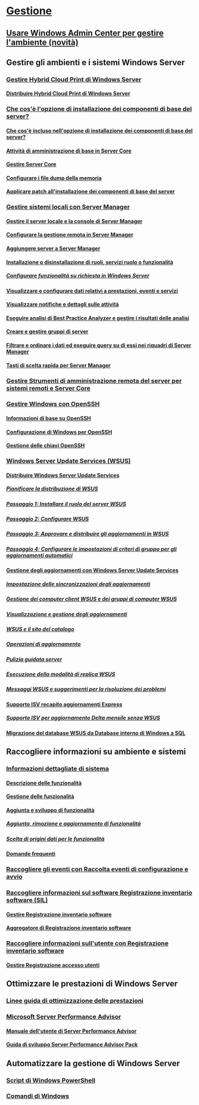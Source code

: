 # [Gestione](manage-windows-server.md)
## [Usare Windows Admin Center per gestire l'ambiente (novità)](../manage/windows-admin-center/overview.md)
## Gestire gli ambienti e i sistemi Windows Server
### [Gestire Hybrid Cloud Print di Windows Server](hybrid-cloud-print/hybrid-cloud-print-overview.md)
#### [Distribuire Hybrid Cloud Print di Windows Server](hybrid-cloud-print/hybrid-cloud-print-deploy.md)
### [Che cos'è l'opzione di installazione dei componenti di base del server?](server-core/what-is-server-core.md)
#### [Che cos'è incluso nell'opzione di installazione dei componenti di base del server?](server-core/server-core-roles-and-services.md)
#### [Attività di amministrazione di base in Server Core](server-core/server-core-administer.md)
#### [Gestire Server Core](server-core/server-core-manage.md)
#### [Configurare i file dump della memoria](server-core/server-core-memory-dump.md)
#### [Applicare patch all'installazione dei componenti di base del server](server-core/server-core-servicing.md)
### [Gestire sistemi locali con Server Manager](server-manager/server-manager.md)
#### [Gestire il server locale e la console di Server Manager](server-manager/manage-the-local-server-and-the-server-manager-console.md)
#### [Configurare la gestione remota in Server Manager](server-manager/configure-remote-management-in-server-manager.md)
#### [Aggiungere server a Server Manager](server-manager/add-servers-to-server-manager.md)
#### [Installazione o disinstallazione di ruoli, servizi ruolo o funzionalità](server-manager/install-or-uninstall-roles-role-services-or-features.md)
##### [Configurare funzionalità su richiesta in Windows Server](server-manager/configure-features-on-demand-in-windows-server.md)
#### [Visualizzare e configurare dati relativi a prestazioni, eventi e servizi](server-manager/view-and-configure-performance-event-and-service-data.md)
#### [Visualizzare notifiche e dettagli sulle attività](server-manager/view-task-details-and-notifications.md)
#### [Eseguire analisi di Best Practice Analyzer e gestire i risultati delle analisi](server-manager/run-best-practices-analyzer-scans-and-manage-scan-results.md)
#### [Creare e gestire gruppi di server](server-manager/create-and-manage-server-groups.md)
#### [Filtrare e ordinare i dati ed eseguire query su di essi nei riquadri di Server Manager](server-manager/filter-sort-and-query-data-in-server-manager-tiles.md)
#### [Tasti di scelta rapida per Server Manager](server-manager/keyboard-shortcuts-for-server-manager.md)
### [Gestire Strumenti di amministrazione remota del server per sistemi remoti e Server Core](../remote/remote-server-administration-tools.md)
### [Gestire Windows con OpenSSH](OpenSSH/OpenSSH_Overview.md)
#### [Informazioni di base su OpenSSH](OpenSSH/OpenSSH_Install_FirstUse.md)
#### [Configurazione di Windows per OpenSSH](OpenSSH/OpenSSH_Server_Configuration.md)
#### [Gestione delle chiavi OpenSSH](OpenSSH/OpenSSH_KeyManagement.md)
### [Windows Server Update Services (WSUS)](windows-server-update-services/get-started/windows-server-update-services-wsus.md)
#### [Distribuire Windows Server Update Services](windows-server-update-services/deploy/deploy-windows-server-update-services.md)
##### [Pianificare la distribuzione di WSUS](windows-server-update-services/plan/plan-your-wsus-deployment.md)
##### [Passaggio 1: Installare il ruolo del server WSUS](windows-server-update-services/deploy/1-install-the-wsus-server-role.md)
##### [Passaggio 2: Configurare WSUS](windows-server-update-services/deploy/2-configure-wsus.md)
##### [Passaggio 3: Approvare e distribuire gli aggiornamenti in WSUS](windows-server-update-services/deploy/3-approve-and-deploy-updates-in-wsus.md)
##### [Passaggio 4: Configurare le impostazioni di criteri di gruppo per gli aggiornamenti automatici](windows-server-update-services/deploy/4-configure-group-policy-settings-for-automatic-updates.md)
#### [Gestione degli aggiornamenti con Windows Server Update Services](windows-server-update-services/manage/update-management-with-windows-server-update-services.md)
##### [Impostazione delle sincronizzazioni degli aggiornamenti](windows-server-update-services/manage/setting-up-update-synchronizations.md)
##### [Gestione dei computer client WSUS e dei gruppi di computer WSUS](windows-server-update-services/manage/managing-wsus-client-computers-and-wsus-computer-groups.md)
##### [Visualizzazione e gestione degli aggiornamenti](windows-server-update-services/manage/viewing-and-managing-updates.md)
##### [WSUS e il sito del catalogo](windows-server-update-services/manage/wsus-and-the-catalog-site.md)
##### [Operazioni di aggiornamento](windows-server-update-services/manage/updates-operations.md)
##### [Pulizia guidata server](windows-server-update-services/manage/the-server-cleanup-wizard.md)
##### [Esecuzione della modalità di replica WSUS](windows-server-update-services/manage/running-wsus-replica-mode.md)
##### [Messaggi WSUS e suggerimenti per la risoluzione dei problemi](windows-server-update-services/manage/wsus-messages-and-troubleshooting-tips.md)
#### [Supporto ISV recapito aggiornamenti Express](windows-server-update-services/deploy/express-update-delivery-isv-support.md)
##### [Supporto ISV per aggiornamento Delta mensile senza WSUS](windows-server-update-services/deploy/monthly-delta-update-isv-support-without-WSUS.md)
#### [Migrazione del database WSUS da Database interno di Windows a SQL](windows-server-update-services/manage/wid-to-sql-migration.md)

## Raccogliere informazioni su ambiente e sistemi
### [Informazioni dettagliate di sistema](..\manage\system-insights\overview.md)
#### [Descrizione delle funzionalità](..\manage\system-insights\understanding-capabilities.md)
#### [Gestione delle funzionalità](..\manage\system-insights\managing-capabilities.md)
#### [Aggiunta e sviluppo di funzionalità](..\manage\system-insights\adding-and-developing-capabilities.md)
##### [Aggiunta, rimozione e aggiornamento di funzionalità](..\manage\system-insights\add-remove-update-capabilities.md)
##### [Scelta di origini dati per le funzionalità](..\manage\system-insights\data-sources.md)
#### [Domande frequenti](..\manage\system-insights\faq.md)
### [Raccogliere gli eventi con Raccolta eventi di configurazione e avvio](Get-started-with-Setup-and-Boot-Event-Collection.md)
### [Raccogliere informazioni sul software Registrazione inventario software (SIL)](software-inventory-logging/get-started-with-software-inventory-logging.md)
#### [Gestire Registrazione inventario software](software-inventory-logging/manage-software-inventory-logging.md)
#### [Aggregatore di Registrazione inventario software](software-inventory-logging/software-inventory-logging-aggregator.md)
### [Raccogliere informazioni sull'utente con Registrazione inventario software](user-access-logging/get-started-with-user-access-logging.md)
#### [Gestire Registrazione accesso utenti](user-access-logging/manage-user-access-logging.md)

## Ottimizzare le prestazioni di Windows Server
### [Linee guida di ottimizzazione delle prestazioni](performance-tuning/index.md) 
### [Microsoft Server Performance Advisor](server-performance-advisor/microsoft-server-performance-advisor.md)
#### [Manuale dell'utente di Server Performance Advisor](server-performance-advisor/server-performance-advisor-users-guide.md)
#### [Guida di sviluppo Server Performance Advisor Pack](server-performance-advisor/server-performance-advisor-pack-development-guide.md)

## Automatizzare la gestione di Windows Server
### [Script di Windows PowerShell](/powershell/scripting/powershell-scripting?view=powershell-5.1)
### [Comandi di Windows](windows-commands/windows-commands.md)
